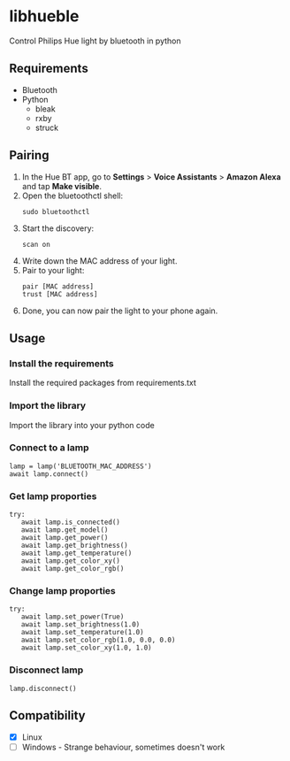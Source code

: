 # libhueble

Control Philips Hue light by bluetooth in python

## Requirements

- Bluetooth
- Python
   - bleak
   - rxby
   - struck

## Pairing

1. In the Hue BT app, go to **Settings** > **Voice Assistants** > **Amazon Alexa** and tap **Make visible**.
2. Open the bluetoothctl shell:
   ```
   sudo bluetoothctl
   ```
3. Start the discovery:
   ```
   scan on
   ```
4. Write down the MAC address of your light.
5. Pair to your light:
   ```
   pair [MAC address]
   trust [MAC address]
   ```
6. Done, you can now pair the light to your phone again.

## Usage

### Install the requirements

Install the required packages from requirements.txt

### Import the library

Import the library into your python code

### Connect to a lamp

```
lamp = lamp('BLUETOOTH_MAC_ADDRESS')
await lamp.connect()
```

### Get lamp proporties

```
try:
   await lamp.is_connected()
   await lamp.get_model()
   await lamp.get_power()
   await lamp.get_brightness()
   await lamp.get_temperature()
   await lamp.get_color_xy()
   await lamp.get_color_rgb()
```

### Change lamp proporties

```
try:
   await lamp.set_power(True)
   await lamp.set_brightness(1.0)
   await lamp.set_temperature(1.0)
   await lamp.set_color_rgb(1.0, 0.0, 0.0)
   await lamp.set_color_xy(1.0, 1.0)
```

### Disconnect lamp

```
lamp.disconnect()
```

## Compatibility

- [X] Linux
- [ ] Windows - Strange behaviour, sometimes doesn't work
